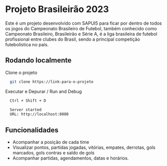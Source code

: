 
# Projeto Brasileirão 2023

Este é um projeto desenvolvido com SAPUI5 para ficar por dentro de todos os jogos do Campeonato Brasileiro de Futebol, também conhecido como Campeonato Brasileiro, Brasileirão e Série A, é a liga brasileira de futebol profissional entre clubes do Brasil, sendo a principal competição futebolística no país.


## Rodando localmente

Clone o projeto

```bash
  git clone https://link-para-o-projeto
```

Executar e Depurar / Run and Debug

```bash
  Ctrl + Shift + D 
```

```bash
  Server started
  URL: http://localhost:8080
```


## Funcionalidades

- Acompanhar a posição de cada time
- Visualizar pontos, partidas jogadas, vitórias, empates, derrotas, gols marcados, gols contras e saldo de gols
- Acompanhar partidas, agendamentos, datas e horários.

